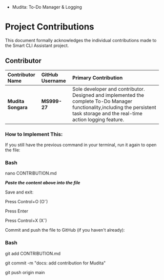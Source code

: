 - Mudita: To-Do Manager & Logging
# Project Contributions

This document formally acknowledges the individual contributions made to the Smart CLI Assistant project.

## Contributor

| Contributor Name | GitHub Username | Primary Contribution |
| :--- | :--- | :--- |
| **Mudita Songara** | **MS999-27** | Sole developer and contributor. Designed and implemented the complete To-Do Manager functionality,including the persistent task storage and the real-time action logging feature.     
                                                       
### How to Implement This:
If you still have the previous command in your terminal, run it again to open the file:

### Bash

nano CONTRIBUTION.md

***Paste the content above into the file***

Save and exit:

Press Control+O (Oˆ)

Press Enter

Press Control+X (Xˆ)

Commit and push the file to GitHub (if you haven't already):

### Bash
git add CONTRIBUTION.md

git commit -m "docs: add contribution for Mudita"

git push origin main


